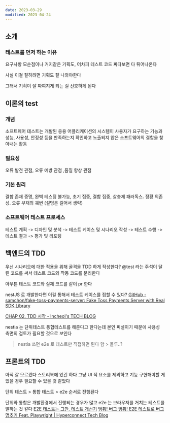 ```yaml
---
date: 2023-03-29
modified: 2023-04-24
---
```


## 소개

### 테스트를 먼저 하는 이유

요구사항 모순점이나 거지같은 기획도, 어차피 테스트 코드 짜다보면 다 튀어나온다

사실 이걸 잘하려면 기획도 잘 나와야한다

그래서 기획이 잘 짜여지게 되는 걸 선호하게 된다

## 이론의 test

### 개념

소프트웨어 테스트는 개발된 응용 어플리케이션의 시스템이
사용자가 요구하는 기능과 성능, 사용성, 안정성 등을 만족하는지 확인하고
노출되지 않은 소프트웨어의 결함을 찾아내는 활동

### 필요성

오류 발견 관점, 오류 예방 관점 ,품질 향상 관점

### 기본 원리

결함 존재 증명, 완벽 테스팅 불가능, 초기 집중, 결함 집중, 살충제 패러독스. 정황 의존성. 오류 부재의 궤변
(설명은 길어서 생략)

### 소프트웨어 테스트 프로세스

테스트 계획 -> 디자인 및 분석 -> 테스트 케이스 및 시나리오 작성 -> 테스트 수행 -> 테스트 결과 -> 평가 및 리포팅

## 백앤드의 TDD

우선 시나리오에 대한 적용을 위해 골격을 TDD 하게 작성한다?
@test 라는 주석이 달린 코드를 써서 테스트 코드와 작동 코드를 분리한다

아무튼 테스트 코드와 실제 코드를 같이 pr 한다

nestJS 로 개발한다면 이걸 통해서 테스트 케이스를 접할 수 있다?
[GitHub - samchon/fake-toss-payments-server: Fake Toss Payments Server with Real SDK Library](https://github.com/samchon/fake-toss-payments-server)

[CHAP 02. TDD 시작 - Incheol's TECH BLOG](https://incheol-jung.gitbook.io/docs/study/undefined-3/chap-02.-tdd)

nestia 는 단위테스트 통합테스트를 해준다고 한다는데 본인 피셜이기 때문에 사용성 측면의 검토가 필요할 것으로 보인다
> nestia 쓰면 e2e 로 테스트만 직접하면 된다 함 > 몰루..?

## 프론트의 TDD

아직 잘 모르겠다
스토리북에 있긴 하다
그냥 UI 적 요소를 제외하고 기능 구현해야할 게 있을 경우
필요할 수 있을 것 같았다

단위 테스트 > 통합 테스트 > e2e 순서로 진행된다

단위와 통합은 개발환경에서 진행되는 경우가 많고
e2e 는 브라우저를 거치는 테스트를 말하는 것 같다
[E2E 테스트는 그만. 테스트 개선기](https://velog.io/@hoonki/E2E-%ED%85%8C%EC%8A%A4%ED%8A%B8%EB%8A%94-%EA%B7%B8%EB%A7%8C.-%ED%85%8C%EC%8A%A4%ED%8A%B8-%EA%B0%9C%EC%84%A0%EA%B8%B0)
[멈춰! 버그 멈춰! E2E 테스트로 버그 멈추기 Feat. Playwright | Hyperconnect Tech Blog](https://hyperconnect.github.io/2022/01/28/e2e-test-with-playwright.html)
